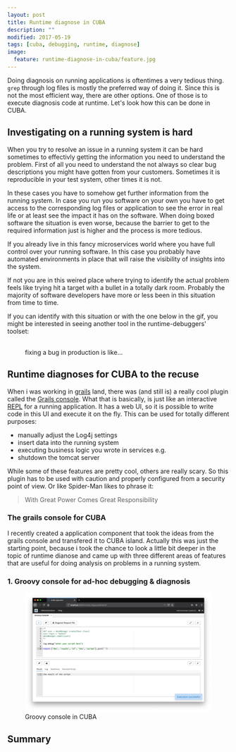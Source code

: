 ```yaml
---
layout: post
title: Runtime diagnose in CUBA
description: ""
modified: 2017-05-19
tags: [cuba, debugging, runtime, diagnose]
image:
  feature: runtime-diagnose-in-cuba/feature.jpg
---
```


Doing diagnosis on running applications is oftentimes a very tedious thing. <code>grep</code> through log files is mostly the preferred way of doing it. Since this is not the most efficient way, there are other options. One of those is to execute diagnosis code at runtime. Let's look how this can be done in CUBA.


<!-- more -->

## Investigating on a running system is hard

When you try to resolve an issue in a running system it can be hard sometimes to effectivly getting the information you need to understand the problem. First of all you need to understand the not always so clear bug descriptions you might have gotten from your customers. Sometimes it is reproducible in your test system, other times it is not.

In these cases you have to somehow get further information from the running system. In case you run you software on your own you have to get access to the corresponding log files or application to see the error in real life or at least see the impact it has on the software. When doing boxed software the situation is even worse, because the barrier to get to the required information just is higher and the process is more tedious.

If you already live in this fancy microservices world where you have full control over your running software. In this case you probably have automated environments in place that will raise the visibility of insights into the system.

If not you are in this weired place where trying to identify the actual problem feels like trying hit a target with a bullet in a totally dark room. Probably the majority of software developers have more or less been in this situation from time to time.

If you can identify with this situation or with the one below in the gif, you might be interested in seeing another tool in the runtime-debuggers' toolset:

<figure class="center">
<img src="{{ site.url }}/images/runtime-diagnose-in-cuba/fixing-bug-in-production.gif" alt="">
	<figcaption>fixing a bug in production is like...</figcaption>
</figure>


## Runtime diagnoses for CUBA to the recuse

When i was working in [grails](https://grails.org/) land, there was (and still is) a really cool plugin called the [Grails console](http://plugins.grails.org/plugin/sheehan/console). What that is basically, is just like an interactive [REPL](https://en.wikipedia.org/wiki/Read%E2%80%93eval%E2%80%93print_loop) for a running application. It has a web UI, so it is possible to write code in this UI and execute it on the fly. This can be used for totally different purposes:

* manually adjust the Log4j settings
* insert data into the running system
* executing business logic you wrote in services e.g.
* shutdown the tomcat server

While some of these features are pretty cool, others are really scary. So this plugin has to be used with caution and properly configured from a security point of view. Or like Spider-Man likes to phrase it:

> With Great Power Comes Great Responsibility

### The grails console for CUBA

I recently created a application component that took the ideas from the grails console and transfered it to CUBA island. Actually this was just the starting point, because i took the chance to look a little bit deeper in the topic of runtime dianose and came up with three different areas of features that are useful for doing analysis on problems in a running system.

### 1. Groovy console for ad-hoc debugging & diagnosis

<figure class="center">
	<img src="https://github.com/mariodavid/cuba-component-runtime-diagnose/raw/master/img/groovy-console-screenshot.png" alt="">
	<figcaption>Groovy console in CUBA</figcaption>
</figure>


## Summary
